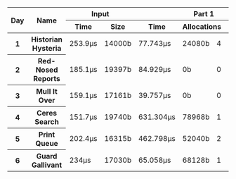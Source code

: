 <table>
  <thread>
    <tr>
      <th rowspan="2">Day</th>
      <th rowspan="2">Name</th>
      <th colspan="2">Input</th>
      <th colspan="4">Part 1</th>
      <th colspan="4">Part 2</th>
    </tr>
    <tr>
      <th>Time</th>
      <th>Size</th>
      <th>Time</th>
      <th colspan="2">Allocations</th>
      <th>Result</th>
      <th>Time</th>
      <th colspan="2">Allocations</th>
      <th>Result</th>
    </tr>
  </thread>
  <tbody id="results">
<tr>
<th>1</th>
<th>Historian Hysteria</th>
<td>253.9µs</td>
<td>14000b</td>
<td>77.743µs</td>
<td>24080b</td><td>4</td>
<td>1223326</td>
<td>83.678µs</td>
<td>24080b</td><td>4</td>
<td>21070419</td>
</tr>
<tr>
<th>2</th>
<th>Red-Nosed Reports</th>
<td>185.1µs</td>
<td>19397b</td>
<td>84.929µs</td>
<td>0b</td><td>0</td>
<td>334</td>
<td>221.434µs</td>
<td>0b</td><td>0</td>
<td>400</td>
</tr>
<tr>
<th>3</th>
<th>Mull It Over</th>
<td>159.1µs</td>
<td>17161b</td>
<td>39.757µs</td>
<td>0b</td><td>0</td>
<td>165225049</td>
<td>67.641µs</td>
<td>152b</td><td>5</td>
<td>108830766</td>
</tr>
<tr>
<th>4</th>
<th>Ceres Search</th>
<td>151.7µs</td>
<td>19740b</td>
<td>631.304µs</td>
<td>78968b</td><td>1</td>
<td>2514</td>
<td>319.455µs</td>
<td>78968b</td><td>1</td>
<td>1888</td>
</tr>
<tr>
<th>5</th>
<th>Print Queue</th>
<td>202.4µs</td>
<td>16315b</td>
<td>462.798µs</td>
<td>52040b</td><td>2</td>
<td>5268</td>
<td>584.424µs</td>
<td>52040b</td><td>2</td>
<td>5799</td>
</tr>
<tr>
<th>6</th>
<th>Guard Gallivant</th>
<td>234µs</td>
<td>17030b</td>
<td>65.058µs</td>
<td>68128b</td><td>1</td>
<td>5534</td>
<td>24.389813ms</td>
<td>80960b</td><td>2</td>
<td>2262</td>
</tr>
</tbody>
</table>
